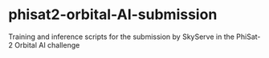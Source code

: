 # phisat2-orbital-AI-submission
Training and inference scripts for the submission by SkyServe in the PhiSat-2 Orbital AI challenge
